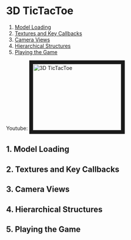 # 3D TicTacToe
1. [Model Loading](#1-model-loading)
2. [Textures and Key Callbacks](#2-textures-and-key-callbacks)
3. [Camera Views](#3-camera-views)
4. [Hierarchical Structures](#4-hierarchical-structures)
5. [Playing the Game](#5-playing-the-game)



Youtube:
<a href="http://www.youtube.com/watch?feature=player_embedded&v=Uk0CfXhTHmM
" target="_blank"><img src="http://img.youtube.com/vi/Uk0CfXhTHmM/0.jpg" 
alt="3D TicTacToe" width="240" height="180" border="10" /></a>

## 1. Model Loading
## 2. Textures and Key Callbacks
## 3. Camera Views
## 4. Hierarchical Structures
## 5. Playing the Game
